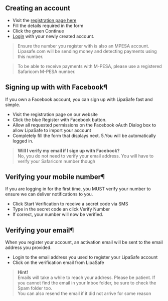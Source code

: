## Creating an account

* Visit the [registration page here](https://lipasafe.com/join)
* Fill the details required in the form
* Click the green Continue
* [Login](https://lipasafe.com/login) with your newly created account.

> Ensure the number you register with is also an MPESA account. Lipasafe.com will be sending money and detecting payments using this number.

> To be able to receive payments with M-PESA, please use a registered Safaricom M-PESA number.

## Signing up with with Facebook¶
If you own a Facebook account, you can sign up with LipaSafe fast and simple.

* Visit the registration page on our website
* Click the blue Register with Facebook button.
* Allow all requested permissions on the Facebook oAuth Dialog box to allow LipaSafe to import your account
* Completely fill the form that displays next. 5.You will be automatically logged in.

> **Will I verify my email if I sign up with Facebook?**<br>
> No, you do not need to verify your email address. You will have to verify your Safaricom number though


## Verifying your mobile number¶
If you are logging in for the first time, you MUST verify your number to ensure we can deliver notifications to you.

* Click Start Verification to receive a secret code via SMS
* Type in the secret code an click Verify Number
* If correct, your number will now be verified.

## Verifying your email¶
When you register your account, an activation email will be sent to  the email address you provided. 

* Login to the email address you used to register your LipaSafe account
* Click on the verification email from LipaSafe

> **Hint!**<br>
Emails will take a while to reach your address. Please be patient. If you cannot find the email in your Inbox folder, be sure to check the Spam folder too. <br>
>You can also resend the email if it did not arrive for some reason
